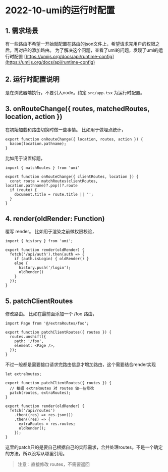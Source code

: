 # 2022-10-umi的运行时配置

## 1. 需求场景
有一些路由不希望一开始就配置在路由的json文件上，希望请求完用户的权限之后，再对应的添加路由。
为了解决这个问题，查看了umi的问题，发现了umi的运行时配置
[https://umijs.org/docs/api/runtime-config](https://umijs.org/docs/api/runtime-config)
## 2. 运行时配置说明
是在浏览器端执行，不要引入node。约定 `src/app.tsx` 为运行时配置。
## 3. onRouteChange({ routes, matchedRoutes, location, action })
在初始加载和路由切换时做一些事情。
比如用于做埋点统计，
```tsx
export function onRouteChange({ location, routes, action }) {
  bacon(location.pathname);
}
```
比如用于设置标题，
```tsx
import { matchRoutes } from 'umi'
 
export function onRouteChange({ clientRoutes, location }) {
  const route = matchRoutes(clientRoutes, location.pathname)?.pop()?.route
  if (route) {
    document.title = route.title || '';
  }
}
```
## 4. render(oldRender: Function)
覆写 render。
比如用于渲染之前做权限校验，
```tsx
import { history } from 'umi';

export function render(oldRender) {
  fetch('/api/auth').then(auth => {
    if (auth.isLogin) { oldRender() }
    else { 
      history.push('/login'); 
      oldRender()
    }
  });
}
```
## 5. patchClientRoutes
修改路由。
比如在最前面添加一个 /foo 路由，
```tsx
import Page from '@/extraRoutes/foo';
 
export function patchClientRoutes({ routes }) {
  routes.unshift({
    path: '/foo',
    element: <Page />,
  });
}
```
不过一般都是需要接口请求完路由信息才增加路由，这个需要结合render实现
```tsx
let extraRoutes;
 
export function patchClientRoutes({ routes }) {
  // 根据 extraRoutes 对 routes 做一些修改
  patch(routes, extraRoutes);
}
 
export function render(oldRender) {
  fetch('/api/routes')
    .then((res) => res.json())
    .then((res) => {
      extraRoutes = res.routes;
      oldRender();
    });
}
```
这里的patch只的是要自己根据自己的实际需求，合并处理routes。不是一个确定的方法，所以没写从哪里引用。
> 注意：直接修改 routes，不需要返回

